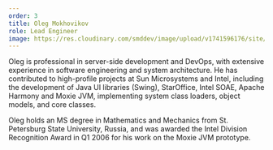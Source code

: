 ```yaml
---
order: 3
title: Oleg Mokhovikov
role: Lead Engineer
image: https://res.cloudinary.com/smddev/image/upload/v1741596176/site/member/photo_2025-03-10_11-37-02.jpg
---
```

Oleg is professional in server-side development and DevOps, with extensive experience in software engineering and system architecture. He has contributed to high-profile projects at Sun Microsystems and Intel, including the development of Java UI libraries (Swing), StarOffice, Intel SOAE, Apache Harmony and Moxie JVM, implementing system class loaders, object models, and core classes.

Oleg holds an MS degree in Mathematics and Mechanics from St. Petersburg State University, Russia, and was awarded the Intel Division Recognition Award in Q1 2006 for his work on the Moxie JVM prototype.
